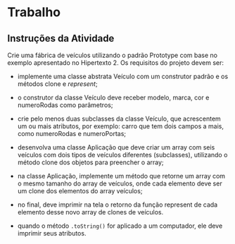 # Trabalho

## Instruções da Atividade

Crie uma fábrica de veículos utilizando o padrão Prototype com base no exemplo apresentado no Hipertexto 2. Os requisitos do projeto devem ser:

- implemente uma classe abstrata Veículo com um construtor padrão e os métodos clone e *represent*;
- o construtor da classe Veículo deve receber modelo, marca, cor e numeroRodas como parâmetros;
- crie pelo menos duas subclasses da classe Veículo, que acrescentem um ou mais atributos, por exemplo: carro que tem dois campos a mais, como numeroRodas e numeroPortas;
- desenvolva uma classe Aplicação que deve criar um array com seis veículos com dois tipos de veículos diferentes (subclasses), utilizando o método clone dos objetos para preencher o array;
- na classe Aplicação, implemente um método que retorne um array com o mesmo tamanho do array de veículos, onde cada elemento deve ser um clone dos elementos do array veículos;
- no final, deve imprimir na tela o retorno da função represent de cada elemento desse novo array de clones de veículos.

- quando o método `.toString()` for aplicado a um computador, ele deve imprimir seus atributos.
